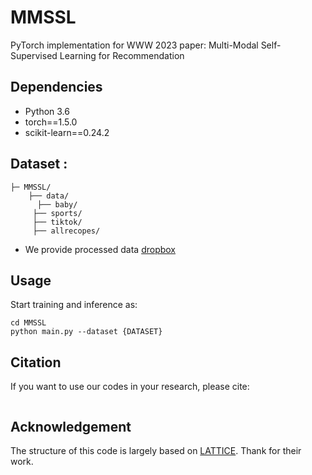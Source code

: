 # MMSSL

PyTorch implementation for  WWW 2023 paper: Multi-Modal Self-Supervised Learning for Recommendation


## Dependencies

- Python 3.6
- torch==1.5.0
- scikit-learn==0.24.2



## Dataset :

  ```
  ├─ MMSSL/ 
      ├── data/
      	├── baby/
       ├── sports/
       ├── tiktok/
       ├── allrecopes/
  ```


- We provide processed data [dropbox](https://www.dropbox.com/s/qrrm94ezzr0koqg/data.zip?dl=0) 

## Usage

Start training and inference as:

```
cd MMSSL
python main.py --dataset {DATASET}
```



## Citation

If you want to use our codes in your research, please cite:

```

```

## Acknowledgement

The structure of this code is largely based on [LATTICE]([https://github.com/gusye1234/LightGCN-PyTorch](https://github.com/CRIPAC-DIG/LATTICE)). Thank for their work.

